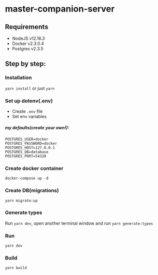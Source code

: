# master-companion-server

## Requirements
- NodeJS v12.16.3
- Docker v2.3.0.4
- Postgres v2.3.5 

## Step by step:
### Installation 
`yarn install` or just `yarn`

### Set up dotenv(.env)
- Create `.env` file
- Set env variables

##### my defaults(create your own!):
```
POSTGRES_USER=docker
POSTGRES_PASSWORD=docker
POSTGRES_HOST=127.0.0.1
POSTGRES_DB=database
POSTGRES_PORT=54320
```
### Create docker container
`docker-compose up -d`

### Create DB(migrations)

`yarn migrate:up`

### Generate types
Run `yarn dev`, open another terminal window and run `yarn generate:types`

### Run

`yarn dev`

### Build

`yarn build`
